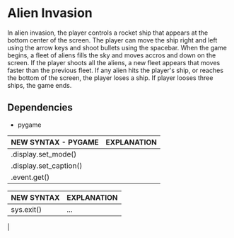 # Alien Invasion

In alien invasion, the player controls a rocket ship that appears at the bottom
center of the screen. The player can move the ship right and left using the
arrow keys and shoot bullets using the spacebar. When the game begins, a fleet
of aliens fills the sky and moves accros and down on the screen. If the player
shoots all the aliens, a new fleet appears that moves faster than the previous
fleet. If any alien hits the player's ship, or reaches the bottom of the
screen, the player loses a ship. If player looses three ships, the game ends.

## Dependencies

- pygame

| NEW SYNTAX - PYGAME    | EXPLANATION |
|------------------------|----------|
| .display.set_mode()    |          |
| .display.set_caption() |          |                 
| .event.get()           |          |            

| NEW SYNTAX | EXPLANATION |
|------------|-------------|
| sys.exit() | ...         |
| 
